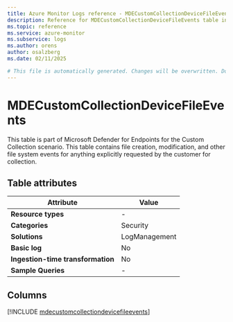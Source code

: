 ```yaml
---
title: Azure Monitor Logs reference - MDECustomCollectionDeviceFileEvents
description: Reference for MDECustomCollectionDeviceFileEvents table in Azure Monitor Logs.
ms.topic: reference
ms.service: azure-monitor
ms.subservice: logs
ms.author: orens
author: osalzberg
ms.date: 02/11/2025

# This file is automatically generated. Changes will be overwritten. Do not change this file directly.
---
```


# MDECustomCollectionDeviceFileEvents

This table is part of Microsoft Defender for Endpoints for the Custom Collection scenario. This table contains file creation, modification, and other file system events for anything explicitly requested by the customer for collection.


## Table attributes

|Attribute|Value|
|---|---|
|**Resource types**|-|
|**Categories**|Security|
|**Solutions**| LogManagement|
|**Basic log**|No|
|**Ingestion-time transformation**|No|
|**Sample Queries**|-|



## Columns
  
[!INCLUDE [mdecustomcollectiondevicefileevents](~/reusable-content/ce-skilling/azure/includes/azure-monitor/reference/tables/mdecustomcollectiondevicefileevents-include.md)]

